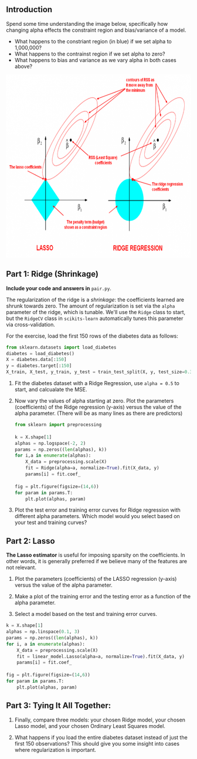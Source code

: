 ## Introduction

Spend some time understanding the image below, specifically how changing alpha effects the constraint region and bias/variance of a model.
- What happens to the constriant region (in blue) if we set alpha to 1,000,000? 
- What happens to the contrainst region if we set alpha to zero?
- What happens to bias and variance as we vary alpha in both cases above?

<div align="center">
    <img height="500" src="images/ridge_vs_lasso_updated.png">
</div>


## Part 1: Ridge (Shrinkage)

**Include your code and answers in** `pair.py`.

The regularization of the ridge is a *shrinkage*: the coefficients learned are shrunk towards zero. The amount of regularization is set via the `alpha` parameter of the ridge, which is tunable. We'll use the `Ridge` class to start, but the `RidgeCV` class in `scikits-learn` automatically tunes this parameter via cross-validation.

For the exercise, load the first 150 rows of the diabetes data as follows:

```python
from sklearn.datasets import load_diabetes
diabetes = load_diabetes()
X = diabetes.data[:150]
y = diabetes.target[:150]
X_train, X_test, y_train, y_test = train_test_split(X, y, test_size=0.3)
```

1. Fit the diabetes dataset with a Ridge Regression, use `alpha = 0.5` to start, and calcualate the MSE.

2. Now vary the values of alpha starting at zero. Plot the parameters (coefficients) of the Ridge regression (y-axis) versus the value of the alpha parameter. (There will be as many lines as there are predictors)

    ```python
    from sklearn import preprocessing
    
    k = X.shape[1]
    alphas = np.logspace(-2, 2)
    params = np.zeros((len(alphas), k))
    for i,a in enumerate(alphas):
        X_data = preprocessing.scale(X)
        fit = Ridge(alpha=a, normalize=True).fit(X_data, y)
        params[i] = fit.coef_

    fig = plt.figure(figsize=(14,6))
    for param in params.T:
        plt.plot(alphas, param)
    ```

3. Plot the test error and training error curves for Ridge regression with different alpha parameters.
   Which model would you select based on your test and training curves?



## Part 2: Lasso

**The Lasso estimator** is useful for imposing sparsity on the coefficients. In
other words, it is generally preferred if we believe many of the features are
not relevant.


1. Plot the parameters (coefficients) of the LASSO regression (y-axis) versus the value of the alpha parameter.

2. Make a plot of the training error and the testing error as a function of the alpha parameter.

3. Select a model based on the test and training error curves.


```python
k = X.shape[1]
alphas = np.linspace(0.1, 3)
params = np.zeros((len(alphas), k))
for i, a in enumerate(alphas):
    X_data = preprocessing.scale(X)
    fit = linear_model.Lasso(alpha=a, normalize=True).fit(X_data, y)
    params[i] = fit.coef_

fig = plt.figure(figsize=(14,6))
for param in params.T:
    plt.plot(alphas, param)
```


## Part 3: Tying It All Together:

1. Finally, compare three models:  your chosen Ridge model, your chosen Lasso model, and your chosen Ordinary Least Squares model.

2. What happens if you load the entire diabetes dataset instead of just the first 150 observations? This should give you some insight into cases where regularization is important.
